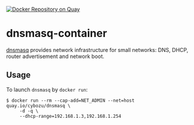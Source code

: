 [![Docker Repository on Quay](https://quay.io/repository/cybozu/dnsmasq/status "Docker Repository on Quay")](https://quay.io/repository/cybozu/dnsmasq)

dnsmasq-container
==============

[dnsmasq](http://www.thekelleys.org.uk/dnsmasq/doc.html) provides network infrastructure for small networks: DNS, DHCP, router advertisement and network boot.

Usage
-----

To launch `dnsmasq` by `docker run`:

    $ docker run --rm --cap-add=NET_ADMIN --net=host quay.io/cybozu/dnsmasq \
         -d -q \
         --dhcp-range=192.168.1.3,192.168.1.254
